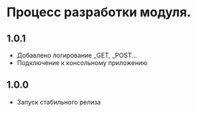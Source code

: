 Процесс разработки модуля.
==============
  
1.0.1
-----------------
  * Добавлено логирование _GET, _POST...
  * Подключение к консольному приложению
  
1.0.0
-----------------
  * Запуск стабильного релиза